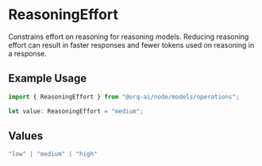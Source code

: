# ReasoningEffort

Constrains effort on reasoning for reasoning models. Reducing reasoning effort can result in faster responses and fewer tokens used on reasoning in a response.

## Example Usage

```typescript
import { ReasoningEffort } from "@orq-ai/node/models/operations";

let value: ReasoningEffort = "medium";
```

## Values

```typescript
"low" | "medium" | "high"
```